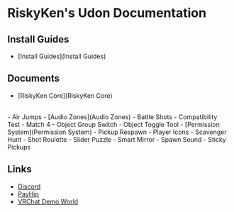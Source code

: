# RiskyKen's Udon Documentation

## Install Guides

- [Install Guides](Install Guides)

## Documents

- [RiskyKen Core](RiskyKen Core)  
<br/>
- Air Jumps
- [Audio Zones](Audio Zones)
- Battle Shots
- Compatibility Test
- Match 4
- Object Group Switch
- Object Toggle Tool
- [Permission System](Permission System)
- Pickup Respawn
- Player Icons
- Scavenger Hunt
- Shot Roulette 
- Slider Puzzle
- Smart Mirror
- Spawn Sound
- Sticky Pickups

## Links

- [Discord](https://discord.gg/tDgEmFZp5z)
- [PayHip](https://payhip.com/RiskyKen)
- [VRChat Demo World](https://vrchat.com/home/world/wrld_c220f9c7-f451-403b-bfae-89165c0eca5d)
